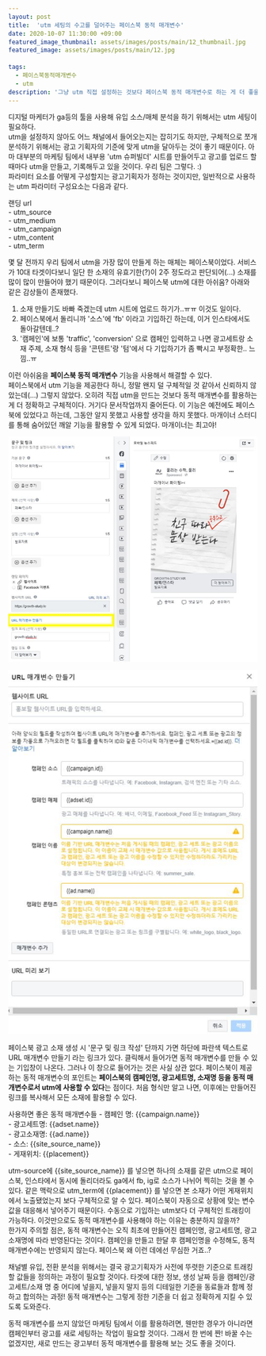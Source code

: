 ```yaml
---
layout: post
title:  'utm 세팅의 수고를 덜어주는 페이스북 동적 매개변수'
date: 2020-10-07 11:30:00 +09:00
featured_image_thumbnail: assets/images/posts/main/12_thumbnail.jpg
featured_image: assets/images/posts/main/12.jpg

tags:
  - 페이스북동적매개변수
  - utm
description: '그냥 utm 직접 설정하는 것보다 페이스북 동적 매개변수로 하는 게 더 좋을 정도'
---
```


디지털 마케터가 ga등의 툴을 사용해 유입 소스/매체 분석을 하기 위해서는 utm 세팅이 필요하다.  
utm을 설정하지 않아도 어느 채널에서 들어오는지는 잡히기도 하지만, 구체적으로 쪼개 분석하기 위해서는 광고 기획자의 기준에 맞게 utm을 달아두는 것이 좋기 때문이다. 아마 대부분의 마케팅 팀에서 내부용 'utm 슈퍼빌더' 시트를 만들어두고 광고를 업로드 할 때마다 utm을 만들고, 기록해두고 있을 것이다. 우리 팀은 그렇다. :)  
파라미터 요소를 어떻게 구성할지는 광고기획자가 정하는 것이지만, 일반적으로 사용하는 utm 파라미터 구성요소는 다음과 같다.

랜딩 url  
 \- utm_source   
 \- utm_medium  
 \- utm_campaign   
 \- utm_content  
 \- utm_term  

몇 달 전까지 우리 팀에서 utm을 가장 많이 만들게 하는 매체는 페이스북이었다. 서비스가 10대 타겟이다보니 일단 한 소재의 유효기한(?)이 2주 정도라고 판단되어(...) 소재를 많이 많이 만들어야 했기 때문이다. 그러다보니 페이스북 utm에 대한 아쉬움? 아래와 같은 감상들이 존재했다.  

  1) 소재 만들기도 바빠 죽겠는데 utm 시트에 업로드 하기가..ㅠㅠ 이것도 일이다.  
  2) 페이스북에서 돌리니까 '소스'에 'fb' 이라고 기입하긴 하는데, 이거 인스타에서도 돌아갈텐데..?  
  3) '캠페인'에 보통 'traffic', 'conversion' 으로 캠페인 입력하고 나면 광고세트랑 소재 주제, 소재 형식 등을 '콘텐트'랑 '텀'에서 다 기입하기가 좀 빡시고 부정확한.. 느낌..ㅠ  

이런 아쉬움을 **페이스북 동적 매개변수** 기능을 사용해서 해결할 수 있다.  
페이스북에서 utm 기능을 제공한다 하니, 정말 왠지 덜 구체적일 것 같아서 신뢰하지 않았는데(...) 그렇지 않았다. 오히려 직접 utm을 만드는 것보다 동적 매개변수를 활용하는 게 더 정확하고 구체적이다. 거기다 문서작업까지 줄어든다. 이 기능은 예전에도 페이스북에 있었다고 하는데, 그동안 알지 못했고 사용할 생각을 하지 못했다. 마개이너 스터디를 통해 숨어있던 깨알 기능을 활용할 수 있게 되었다. 마개이너는 최고야!

![페이스북 동적 매개변수](/assets/images/posts/content/facebook-auto-parameter.jpg)


![페이스북 동적 매개변수2](/assets/images/posts/content/facebook-auto-parameter2.jpg)

페이스북 광고 소재 생성 시 '문구 및 링크 작성' 단까지 가면 하단에 파란색 텍스트로 URL 매개변수 만들기 라는 링크가 있다. 클릭해서 들어가면 동적 매개변수를 만들 수 있는 기입창이 나온다. 그러나 이 창으로 들어가는 것은 사실 상관 없다. 페이스북이 제공하는 동적 매개변수의 포인트는 **페이스북의 캠페인명, 광고세트명, 소재명 등을 동적 매개변수로서 utm에 사용할 수 있다**는 점이다. 처음 형식만 알고 나면, 이후에는 만들어진 링크를 복사해서 모든 소재에 활용할 수 있다.  

사용하면 좋은 동적 매개변수들
 \- 캠페인 명: \{\{campaign.name\}\}  
 \- 광고세트명: \{\{adset.name\}\}  
 \- 광고소재명: \{\{ad.name\}\}  
 \- 소스: \{\{site_source_name\}\}  
 \- 게재위치: \{\{placement\}\}  

 utm-source에 {{site_source_name}} 를 넣으면 하나의 소재를 같은 utm으로 페이스북, 인스타에서 동시에 돌리더라도 ga에서 fb, ig로 소스가 나뉘어 찍히는 것을 볼 수 있다. 같은 맥락으로 utm_term에 {{placement}} 를 넣으면 본 소재가 어떤 게재위치에서 노출됐었는지 보다 구체적으로 알 수 있다. 페이스북이 자동으로 상황에 맞는 변수값을 대응해서 넣어주기 때문이다. 수동으로 기입하는 utm보다 더 구체적인 트래킹이 가능하다. 이것만으로도 동적 매개변수를 사용해야 하는 이유는 충분하지 않을까?  
 한가지 주의할 점은, 동적 매개변수는 오직 최초에 만들어진 캠페인명, 광고세트명, 광고소재명에 따라 반영된다는 것이다. 캠페인을 만들고 한달 후 캠페인명을 수정해도, 동적 매개변수에는 반영되지 않는다. 페이스북 왜 이런 데에선 무심한 거죠..?  

 채널별 유입, 전환 분석을 위해서는 결국 광고기획자가 사전에 뚜렷한 기준으로 트래킹할 값들을 정의하는 과정이 필요할 것이다. 타겟에 대한 정보, 생성 날짜 등을 캠페인/광고세트/소재 명 중 어디에 넣을지, 넣을지 말지 등의 디테일한 기준을 동료들과 함께 정하고 합의하는 과정! 동적 매개변수는 그렇게 정한 기준을 더 쉽고 정확하게 지킬 수 있도록 도와준다.

 동적 매개변수를 쓰지 않았던 마케팅 팀에서 이를 활용하려면, 웬만한 경우가 아니라면 캠페인부터 광고를 새로 세팅하는 작업이 필요할 것이다. 그래서 한 번에 짠! 바꿀 수는 없겠지만, 새로 만드는 광고부터 동적 매개변수를 활용해 보는 것도 좋을 것이다.   
